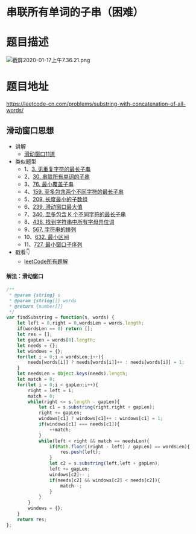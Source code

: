 # 串联所有单词的子串（困难）
# 题目描述
![截屏2020-01-17上午7.36.21.png](https://pic.leetcode-cn.com/bff14dd05493231a803417cc74f59bb9c938dba6a012a6935f968647b5322de2-%E6%88%AA%E5%B1%8F2020-01-17%E4%B8%8A%E5%8D%887.36.21.png)
# 题目地址
<https://leetcode-cn.com/problems/substring-with-concatenation-of-all-words/>
## 滑动窗口思想
+ 讲解
  + [滑动窗口11道](https://github.com/Alex660/Algorithms-and-data-structures/blob/master/demos/%E6%BB%91%E5%8A%A8%E7%AA%97%E5%8F%A311%E9%81%93.md)
+ 类似题型
  + 1、[3. 无重复字符的最长子串](https://leetcode-cn.com/problems/longest-substring-without-repeating-characters/)
  + 2、[30. 串联所有单词的子串](https://leetcode-cn.com/problems/substring-with-concatenation-of-all-words/)
  + 3、[76. 最小覆盖子串](https://leetcode-cn.com/problems/minimum-window-substring/)
  + 4、[159. 至多包含两个不同字符的最长子串](https://leetcode-cn.com/problems/longest-substring-with-at-most-two-distinct-characters/)
  + 5、[209. 长度最小的子数组](https://leetcode-cn.com/problems/minimum-size-subarray-sum/)
  + 6、[239. 滑动窗口最大值](https://leetcode-cn.com/problems/sliding-window-maximum/)
  + 7、[340. 至多包含 K 个不同字符的最长子串](https://leetcode-cn.com/problems/longest-substring-with-at-most-k-distinct-characters/)
  + 8、[438. 找到字符串中所有字母异位词](https://leetcode-cn.com/problems/find-all-anagrams-in-a-string/)
  + 9、[567. 字符串的排列](https://leetcode-cn.com/problems/permutation-in-string/)
  + 10、[632. 最小区间](https://leetcode-cn.com/problems/smallest-range-covering-elements-from-k-lists/)
  + 11、[727. 最小窗口子序列](https://leetcode-cn.com/problems/minimum-window-subsequence/)
+ 戳看👇
  + [leetCode所有题解](https://github.com/Alex660/leetcode)
#### 解法：滑动窗口
```javascript
/**
 * @param {string} s
 * @param {string[]} words
 * @return {number[]}
 */
var findSubstring = function(s, words) {
    let left = 0,right = 0,wordsLen = words.length;
    if(wordsLen == 0) return [];
    let res = [];
    let gapLen = words[0].length;
    let needs = {};
    let windows = {};
    for(let i = 0;i < wordsLen;i++){
        needs[words[i]] ? needs[words[i]]++ : needs[words[i]] = 1;
    }
    let needsLen = Object.keys(needs).length;
    let match = 0;
    for(let i = 0;i < gapLen;i++){
        right = left = i;
        match = 0;
        while(right <= s.length - gapLen){
            let c1 = s.substring(right,right + gapLen);
            right += gapLen;
            windows[c1] ? windows[c1]++ : windows[c1] = 1;
            if(windows[c1] === needs[c1]){
                ++match;
            }
            while(left < right && match == needsLen){
                if(Math.floor((right - left) / gapLen) == wordsLen){
                    res.push(left);
                }
                let c2 = s.substring(left,left + gapLen);
                left += gapLen;
                windows[c2]-- ;
                if(needs[c2] && windows[c2] < needs[c2]){
                    match--;
                }
            }
        }
        windows = {};
    }
    return res;
};
```